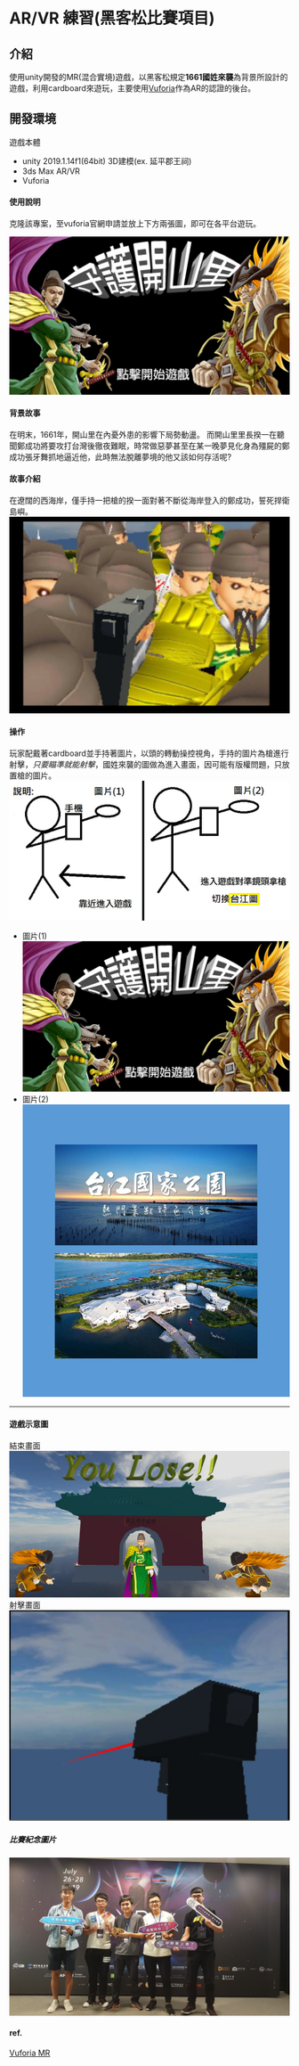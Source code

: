 # **AR/VR 練習(黑客松比賽項目)**
## 介紹
使用unity開發的MR(混合實境)遊戲，以黑客松規定**1661國姓來襲**為背景所設計的遊戲，利用cardboard來遊玩，主要使用[Vuforia](https://developer.vuforia.com/)作為AR的認證的後台。

## 開發環境
遊戲本體
- unity 2019.1.14f1(64bit)
3D建模(ex. 延平郡王祠)
- 3ds Max
AR/VR
- Vuforia

#### 使用說明
克隆該專案，至vuforia官網申請並放上下方兩張圖，即可在各平台遊玩。

![守護開山里](https://raw.githubusercontent.com/kidneyweakx/img-host/image/image/MR-hack-02.jpg)
#### 背景故事
在明末，1661年，開山里在內憂外患的影響下局勢動盪。
而開山里里長揆一在聽聞鄭成功將要攻打台灣後徹夜難眠，時常做惡夢甚至在某一晚夢見化身為殭屍的鄭成功張牙舞抓地逼近他，此時無法脫離夢境的他又該如何存活呢?

#### 故事介紹
在遼闊的西海岸，僅手持一把槍的揆一面對著不斷從海岸登入的鄭成功，誓死捍衛島嶼。
![鄭成功](https://raw.githubusercontent.com/kidneyweakx/img-host/image/image/MR-hack-03.jpg)

#### 操作
玩家配戴著cardboard並手持著圖片，以頭的轉動操控視角，手持的圖片為槍進行射擊，*只要瞄準就能射擊*，國姓來襲的圖做為進入畫面，因可能有版權問題，只放置槍的圖片。
![遊戲操作](https://raw.githubusercontent.com/kidneyweakx/img-host/image/image/MR-hack-04.jpg)
<br>
- 圖片(1)
![守護開山里](https://raw.githubusercontent.com/kidneyweakx/img-host/image/image/MR-hack-02.jpg)
- 圖片(2)
![台江槍槍圖](https://raw.githubusercontent.com/kidneyweakx/img-host/image/image/MR-hack-05.jpg)

---
#### 遊戲示意圖
結束畫面
![結束畫面](https://raw.githubusercontent.com/kidneyweakx/img-host/image/image/MR-hack-06.jpg)
射擊畫面
![射擊畫面](https://raw.githubusercontent.com/kidneyweakx/img-host/image/image/MR-hack-07.jpg)

##### **比賽紀念圖片**
![黑客松花絮](https://raw.githubusercontent.com/kidneyweakx/img-host/image/image/MR-hack-01.jpg)

#### ref.
[Vuforia MR](https://youtu.be/ZyE7buC-n3s)